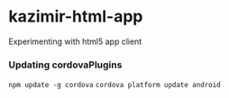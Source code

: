 # kazimir-html-app
Experimenting with html5 app client


### Updating cordovaPlugins

`npm update -g cordova`
`cordova platform update android`
